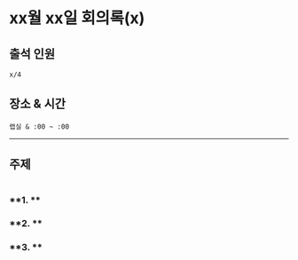 # **xx월 xx일 회의록(x)**

## **출석 인원**
```
x/4
```

## **장소 & 시간**
```
랩실 & :00 ~ :00
```
---
## **주제**
```

```

### **1. **


### **2. **


### **3. **